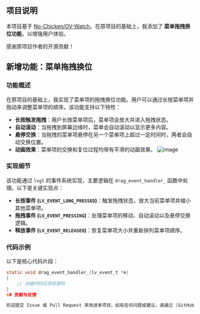 ## 项目说明

本项目基于 [No-Chicken/OV-Watch](https://github.com/No-Chicken/OV-Watch/tree/main/lv_sim_vscode_win)。在原项目的基础上，我添加了 **菜单拖拽换位功能**，以增强用户体验。

感谢原项目作者的开源贡献！
## 新增功能：菜单拖拽换位

### 功能概述
在原项目的基础上，我实现了菜单项的拖拽换位功能。用户可以通过长按菜单项并拖动来调整菜单项的顺序。该功能支持以下特性：
- **长按触发拖拽**：用户长按菜单项后，菜单项会放大并进入拖拽状态。
- **自动滚动**：当拖拽到屏幕边缘时，菜单会自动滚动以显示更多内容。
- **悬停交换**：当拖拽的菜单项悬停在另一个菜单项上超过一定时间时，两者会自动交换位置。
- **动画效果**：菜单项的交换和复位过程均带有平滑的动画效果。
![image](https://github.com/Yweik/lv_port_pc_vscode-release-v8/blob/main/%E6%97%A0%E6%A0%87%E9%A2%98%E8%A7%86%E9%A2%91%E2%80%94%E2%80%94%E4%BD%BF%E7%94%A8Clipchamp%E5%88%B6%E4%BD%9C.gif)
### 实现细节
该功能通过 `lvgl` 的事件系统实现，主要逻辑在 `drag_event_handler_` 函数中处理。以下是关键实现点：
- **长按事件 (`LV_EVENT_LONG_PRESSED`)**：触发拖拽状态，放大当前菜单项并缩小其他菜单项。
- **拖拽事件 (`LV_EVENT_PRESSING`)**：处理菜单项的移动、自动滚动以及悬停交换逻辑。
- **释放事件 (`LV_EVENT_RELEASED`)**：恢复菜单项大小并重新排列菜单项顺序。

### 代码示例
以下是核心代码片段：

```c
static void drag_event_handler_(lv_event_t *e)
{
    // 详细代码见项目源码
}
## 贡献与反馈

欢迎提交 Issue 或 Pull Request 来改进本项目。如有任何问题或建议，请通过 [GitHub Issues](项目 Issues 链接) 反馈。
